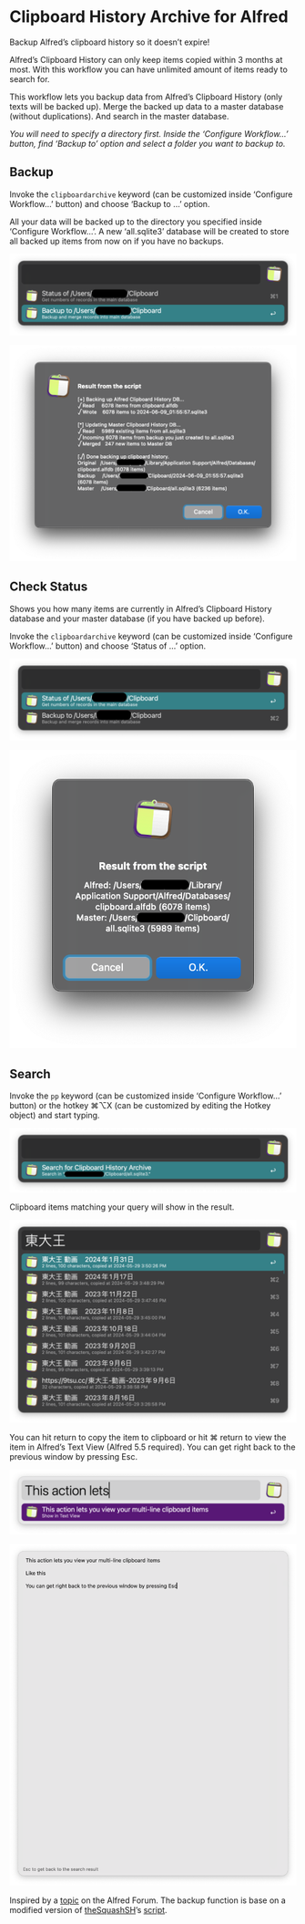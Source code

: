 # Clipboard History Archive for Alfred

Backup Alfred’s clipboard history so it doesn’t expire!

Alfred’s Clipboard History can only keep items copied within 3 months at most. With this workflow you can have unlimited amount of items ready to search for. 

This workflow lets you backup data from Alfred’s Clipboard History (only texts will be backed up). Merge the backed up data to a master database (without duplications). And search in the master database. 

*You will need to specify a directory first. Inside the ‘Configure Workflow…’ button, find ‘Backup to’ option and select a folder you want to backup to.*

## Backup

Invoke the `clipboardarchive` keyword (can be customized inside ‘Configure Workflow…’ button) and choose ‘Backup to …’ option.

All your data will be backed up to the directory you specified inside ‘Configure Workflow…’. A new ‘all.sqlite3’ database will be created to store all backed up items from now on if you have no backups.

![](images/3.png)

![](images/6.png)

## Check Status

Shows you how many items are currently in Alfred’s Clipboard History database and your master database (if you have backed up before).

Invoke the `clipboardarchive` keyword (can be customized inside ‘Configure Workflow…’ button) and choose ‘Status of …’ option.

![](images/4.png)

![](images/5.png)

## Search

Invoke the `pp` keyword (can be customized inside ‘Configure Workflow…’ button) or the hotkey ⌘⌥X (can be customized by editing the Hotkey object) and start typing. 

![](images/1.png)

Clipboard items matching your query will show in the result. 

![](images/2.png)

You can hit return to copy the item to clipboard or hit ⌘ return to view the item in Alfred’s Text View (Alfred 5.5 required). You can get right back to the previous window by pressing Esc.

![](images/7.png)

![](images/8.png)

Inspired by a [topic](https://www.alfredforum.com/topic/10969-keep-clipboard-history-forever/?do=findComment&comment=68859) on the Alfred Forum. The backup function is base on a modified version of [theSquashSH](https://www.alfredforum.com/profile/4058-thesquashsh/)’s [script](https://gist.github.com/pirate/6551e1c00a7c4b0c607762930e22804c).
